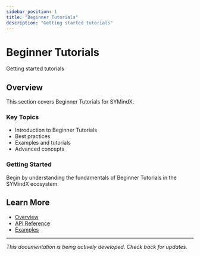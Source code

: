 ```yaml
---
sidebar_position: 1
title: "Beginner Tutorials"
description: "Getting started tutorials"
---
```


# Beginner Tutorials

Getting started tutorials

## Overview

This section covers Beginner Tutorials for SYMindX.

### Key Topics

- Introduction to Beginner Tutorials
- Best practices
- Examples and tutorials
- Advanced concepts

### Getting Started

Begin by understanding the fundamentals of Beginner Tutorials in the SYMindX ecosystem.

## Learn More

- [Overview](/docs/01-overview)
- [API Reference](/docs/03-api-reference)
- [Examples](/docs/17-examples)

---

*This documentation is being actively developed. Check back for updates.*
